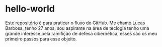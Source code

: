 # hello-world
Este repositório é para praticar o fluxo do GitHub.
Me chamo Lucas Barbosa, tenho 27 anos, sou aspirante na área de teclogia tenho uma grande interesse pela ramifição de defesa cibernetica, esses são os meu primeiro passos para esse objeito.
